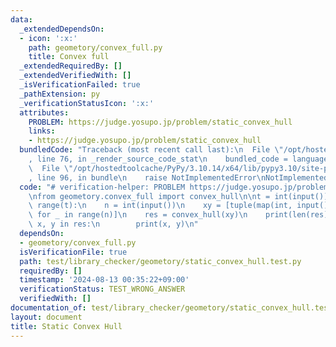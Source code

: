 ```yaml
---
data:
  _extendedDependsOn:
  - icon: ':x:'
    path: geometory/convex_full.py
    title: Convex full
  _extendedRequiredBy: []
  _extendedVerifiedWith: []
  _isVerificationFailed: true
  _pathExtension: py
  _verificationStatusIcon: ':x:'
  attributes:
    PROBLEM: https://judge.yosupo.jp/problem/static_convex_hull
    links:
    - https://judge.yosupo.jp/problem/static_convex_hull
  bundledCode: "Traceback (most recent call last):\n  File \"/opt/hostedtoolcache/PyPy/3.10.14/x64/lib/pypy3.10/site-packages/onlinejudge_verify/documentation/build.py\"\
    , line 76, in _render_source_code_stat\n    bundled_code = language.bundle(\n\
    \  File \"/opt/hostedtoolcache/PyPy/3.10.14/x64/lib/pypy3.10/site-packages/onlinejudge_verify/languages/python.py\"\
    , line 96, in bundle\n    raise NotImplementedError\nNotImplementedError\n"
  code: "# verification-helper: PROBLEM https://judge.yosupo.jp/problem/static_convex_hull\n\
    \nfrom geometory.convex_full import convex_hull\n\nt = int(input())\nfor _ in\
    \ range(t):\n    n = int(input())\n    xy = [tuple(map(int, input().split()))\
    \ for _ in range(n)]\n    res = convex_hull(xy)\n    print(len(res))\n    for\
    \ x, y in res:\n        print(x, y)\n"
  dependsOn:
  - geometory/convex_full.py
  isVerificationFile: true
  path: test/library_checker/geometory/static_convex_hull.test.py
  requiredBy: []
  timestamp: '2024-08-13 00:35:22+09:00'
  verificationStatus: TEST_WRONG_ANSWER
  verifiedWith: []
documentation_of: test/library_checker/geometory/static_convex_hull.test.py
layout: document
title: Static Convex Hull
---
```

